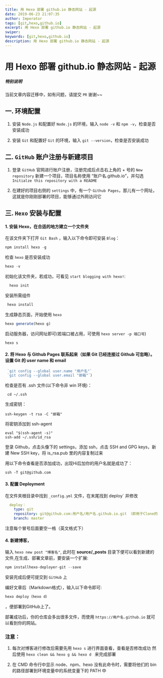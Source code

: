 ```yaml
---
title: 用 Hexo 部署 github.io 静态网站 - 起源
date: 2019-06-23 21:07:35
author: Imperator
tags: [git,hexo,github.io]
excerpt: 用 Hexo 部署 github.io 静态网站 - 起源
swiper:
keywords: [git,hexo,github.io]
description: 用 Hexo 部署 github.io 静态网站 - 起源
---
```


# 用 Hexo 部署 github.io 静态网站 - 起源

##### **特别说明**

当前文章内容迁移中，如有问题，请提交 `PR` 谢谢~~


## 一. 环境配置

1. 安装 `Node.js` 和配置好 `Node.js` 的环境，输入 `node -v` 和 `npm -v`，检查是否安装成功

2. 安装 `Git` 和配置好 `Git` 的环境，输入 `git --version`，检查是否安装成功

## 二. `GitHub` 账户注册与新建项目

1. 登录 `GitHub` 官网进行账户注册，注册完成后点击右上角的 + 号的 `New repository` 新建一个项目，项目名称使用 “账户名.github.io”，并勾选 `Initialze this repository with a README`

2. 在建好的项目右侧的 `settings` 中，有一个 `Github Pages`，那儿有一个网址，这就是你刚刚部署的项目，能够通过外网访问它

## 三. `Hexo` 安装与配置

#### 1. 安装 Hexo，在合适的地方建立一个文件夹

在该文件夹下打开 `Git Bash` ，输入以下命令即可安装 `Blog`：

```javascript
npm install hexo -g
```

检查 `hexo` 是否安装成功

   ``` javascript
   hexo -v
   ```

初始化该文件夹，若成功，可看见 `start blogging with hexo!`:

  ``` javascript
    hexo init
 ```

安装所需组件

  ``` js
   hexo install
  ```

生成静态页面，开始使用 `hexo`

 ``` js
 hexo generate(hexo g)
 ```

启动服务器，访问网址即可(若端口被占用，可使用 `hexo server -p 端口号`)

 ``` js
 hexo s
 ```

#### 2. 将 Hexo 与 Github Pages 联系起来（如果 Git 已经连接过 Github 可忽略）。 设置 Git 的 user name 和 email

``` javascript
 `git config --global user.name "用户名"`
 `git config --global user.email "邮箱"`）
```

检查是否有 .ssh 文件(以下命令非 win 环境)：

``` shell
 cd ~/.ssh
```

生成密钥：

``` shell
ssh-keygen -t rsa -C "邮箱"
```

将密钥添加到 ssh-agent

``` shell
eval "$(ssh-agent -s)"
ssh-add ~/.ssh/id_rsa
```

登录 Github，点击头像下的 settings，添加 ssh，点击 SSH and GPG keys，新建 New SSH key，将 is_rsa.pub 里的内容复制过来

用以下命令查看是否添加成功，出现Hi后加你的用户名就是成功了：

```shell
ssh -T git@github.com
```
#### 3. 配置 Deployment

在文件夹根目录中找到 `_config.yml` 文件，在末尾找到 deploy` 并修改

``` yml
  deploy：
    type: git
    repository: git@github.com:用户名/用户名.github.io.git （即用于Clone的SSH的地址）
    branch: master
```

注意每个冒号后面要空一格（英文格式下）

#### 4. 新建博客，

输入 `hexo new post "博客名"`, 此时在 **source/_posts** 目录下便可以看到新建的文件,在生成、部署文章前，要安装一个扩展:

```javascript
npm installhexo-deployer-git --save
 ```

安装完成后便可提交到 `GitHub` 上

编好文章后（Markdown格式），输入以下命令即可:

  ```javascript
  hexo deploy（hexo d）
  ```

，便部署到GitHub上了。

部署成功后，你的仓库会多出很多文件，而使用  `https://用户名.github.io` 就可以看到你的网站。

### **注意：**

1. 每次对博客进行修改后需要先用  `hexo s` 进行界面查看，查看是否修改成功
   然后使用 `hexo clean && hexo g && hexo d ` 来完成部署

2. 在 CMD 命令行中显示 node、npm、hexo 没有此命令时，需要将他们的 bin 的路径部署到环境变量中的系统变量下的 PATH 中
